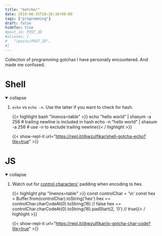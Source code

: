 ```yaml
---
title: "Gotcha!"
date: 2019-06-25T20:26:16+08:00
tags: ["programming"]
draft: false
hideToc: true
#post_id: POST_ID
#aliases: [
#	"/posts/POST_ID",
#]
---
```


Collection of programming gotchas I have personally encountered. And made me confused.

<!--more-->

# Shell

<details open>
<summary class="collapsible">collapse</summary>

1. `echo` vs `echo -n`. Use the latter if you want to check for hash.

	{{< highlight bash "linenos=table" >}}
echo "hello world" | shasum -a 256 		# trailing newline is included in hash
echo -n "hello world" | shasum -a 256 	# use -n to exclude trailing newline{{< / highlight >}}

	{{< show-repl-it url="https://repl.it/@wzulfikar/shell-gotcha-echo?lite=true" >}}

</details>

# JS

<details open>
<summary class="collapsible">collapse</summary>

1. Watch out for [control characters'](https://en.wiktionary.org/wiki/Appendix:Control_characters) padding when encoding to hex.

	{{< highlight php "linenos=table" >}}
const controlChar = '\n'
const hex = Buffer.from(controlChar).toString('hex')
hex == controlChar.charCodeAt(0).toString(16)					// false
hex == controlChar.charCodeAt(0).toString(16).padStart(2, '0')	// true{{< / highlight >}}

	{{< show-repl-it url="https://repl.it/@wzulfikar/js-gotcha-char-code?lite=true" >}}

</details>
